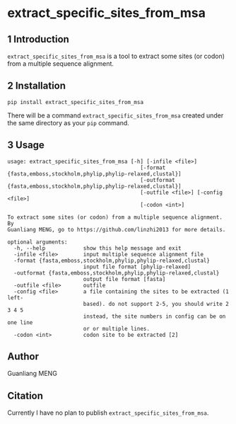 # extract_specific_sites_from_msa

## 1 Introduction

`extract_specific_sites_from_msa` is a tool to extract some sites (or codon) from a multiple sequence alignment.

## 2 Installation

    pip install extract_specific_sites_from_msa

There will be a command `extract_specific_sites_from_msa` created under the same directory as your `pip` command.

## 3 Usage

    usage: extract_specific_sites_from_msa [-h] [-infile <file>]
                                              [-format {fasta,emboss,stockholm,phylip,phylip-relaxed,clustal}]
                                              [-outformat {fasta,emboss,stockholm,phylip,phylip-relaxed,clustal}]
                                              [-outfile <file>] [-config <file>]
                                              [-codon <int>]

    To extract some sites (or codon) from a multiple sequence alignment. By
    Guanliang MENG, go to https://github.com/linzhi2013 for more details.

    optional arguments:
      -h, --help            show this help message and exit
      -infile <file>        input multiple sequence alignment file
      -format {fasta,emboss,stockholm,phylip,phylip-relaxed,clustal}
                            input file format [phylip-relaxed]
      -outformat {fasta,emboss,stockholm,phylip,phylip-relaxed,clustal}
                            output file format [fasta]
      -outfile <file>       outfile
      -config <file>        a file containing the sites to be extracted (1 left-
                            based). do not support 2-5, you should write 2 3 4 5
                            instead, the site numbers in config can be on one line
                            or or multiple lines.
      -codon <int>          codon site to be extracted [2]

## Author
Guanliang MENG

## Citation
Currently I have no plan to publish `extract_specific_sites_from_msa`.







